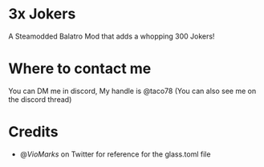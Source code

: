 # 3x Jokers
A Steamodded Balatro Mod that adds a whopping 300 Jokers!

# Where to contact me
You can DM me in discord, My handle is @taco78 (You can also see me on the discord thread)

# Credits
- @_VioMarks_ on Twitter for reference for the glass.toml file
